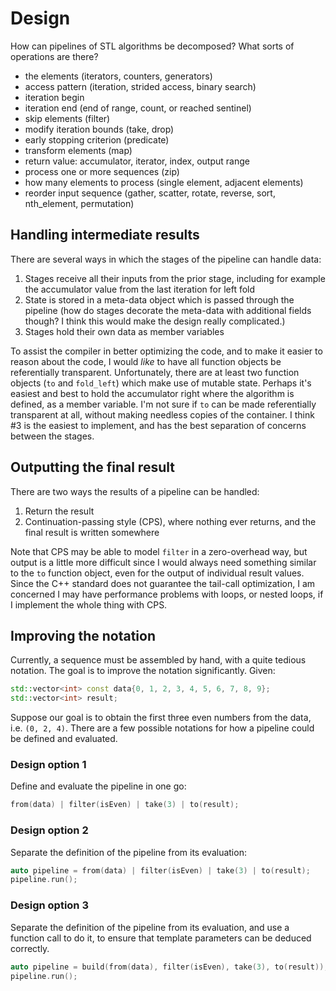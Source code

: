 # Design

How can pipelines of STL algorithms be decomposed? What sorts of operations are there?
- the elements (iterators, counters, generators)
- access pattern (iteration, strided access, binary search)
- iteration begin
- iteration end (end of range, count, or reached sentinel)
- skip elements (filter)
- modify iteration bounds (take, drop)
- early stopping criterion (predicate)
- transform elements (map)
- return value: accumulator, iterator, index, output range
- process one or more sequences (zip)
- how many elements to process (single element, adjacent elements)
- reorder input sequence (gather, scatter, rotate, reverse, sort, nth_element, permutation)

## Handling intermediate results

There are several ways in which the stages of the pipeline can handle data:

1. Stages receive all their inputs from the prior stage, including for example the accumulator value from the last iteration for left fold
2. State is stored in a meta-data object which is passed through the pipeline (how do stages decorate the meta-data with additional fields though? I think this would make the design really complicated.)
3. Stages hold their own data as member variables

To assist the compiler in better optimizing the code, and to make it easier to reason about the code, I would _like_ to have all function objects be referentially transparent.
Unfortunately, there are at least two function objects (`to` and `fold_left`) which make use of mutable state.
Perhaps it's easiest and best to hold the accumulator right where the algorithm is defined, as a member variable.
I'm not sure if `to` can be made referentially transparent at all, without making needless copies of the container.
I think #3 is the easiest to implement, and has the best separation of concerns between the stages.

## Outputting the final result

There are two ways the results of a pipeline can be handled:
1. Return the result
2. Continuation-passing style (CPS), where nothing ever returns, and the final result is written somewhere

Note that CPS may be able to model `filter` in a zero-overhead way, but output is a little more difficult since I would always need something similar to the `to` function object, even for the output of individual result values.
Since the C++ standard does not guarantee the tail-call optimization, I am concerned I may have performance problems with loops, or nested loops, if I implement the whole thing with CPS.

## Improving the notation

Currently, a sequence must be assembled by hand, with a quite tedious notation.
The goal is to improve the notation significantly.
Given:
```c++
std::vector<int> const data{0, 1, 2, 3, 4, 5, 6, 7, 8, 9};
std::vector<int> result;
```
Suppose our goal is to obtain the first three even numbers from the data, i.e. `(0, 2, 4)`.
There are a few possible notations for how a pipeline could be defined and evaluated.

### Design option 1
Define and evaluate the pipeline in one go:
```c++
from(data) | filter(isEven) | take(3) | to(result);
```

### Design option 2
Separate the definition of the pipeline from its evaluation:
```c++
auto pipeline = from(data) | filter(isEven) | take(3) | to(result);
pipeline.run();
```

### Design option 3
Separate the definition of the pipeline from its evaluation, and use a function call to do it, to ensure that template parameters can be deduced correctly.
```c++
auto pipeline = build(from(data), filter(isEven), take(3), to(result));
pipeline.run();
```

